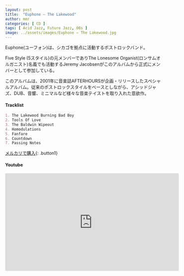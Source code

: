 ```yaml
---
layout: post
title:  "Euphone – The Lakewood"
author: mmr
categories: [ CD ]
tags: [ Acid Jazz, Future Jazz, 00s ]
image: ../assets/images/Euphone – The Lakewood.jpg
---
```


Euphone(ユーフォン)は、シカゴを拠点に活動するポストロックバンド。

Five Style (5スタイル)の元メンバーでありThe Lonesome Organist(ロンサムオルガニスト)名義でも活動するJeremy Jacobsenがこのアルバムから正式にメンバーとして参加している。

このアルバムは、2001年に音楽誌AFTERHOURSが企画・リリースしたスペシャルアルバム。従来のポストロックスタイルをベースとしながら、アシッドジャズ、DUB、音響、ミニマルなど様々な音楽テイストを取り入れた意欲作。

#### Tracklist
```md
1. The Lakewood Burning Bad Boy
2. Tools Of Love
3. The Baldwin Wipeout
4. Homodulations
5. Fanfare
6. Countdown
7. Passing Notes
```


[メルカリで購入](https://jp.mercari.com/item/m71395621792?afid=6142608987){: .button1}


#### Youtube
<iframe width="560" height="315" src="https://www.youtube.com/embed/8Mh146yM3i4?si=4IDgNRphZAQesfmW" title="YouTube video player" frameborder="0" allow="accelerometer; autoplay; clipboard-write; encrypted-media; gyroscope; picture-in-picture; web-share" referrerpolicy="strict-origin-when-cross-origin" allowfullscreen></iframe>